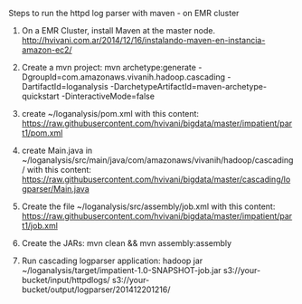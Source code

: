 Steps to run the httpd log parser with maven - on EMR cluster

1) On a EMR Cluster, install Maven at the master node. http://hvivani.com.ar/2014/12/16/instalando-maven-en-instancia-amazon-ec2/

2) Create a mvn project: mvn archetype:generate -DgroupId=com.amazonaws.vivanih.hadoop.cascading -DartifactId=loganalysis -DarchetypeArtifactId=maven-archetype-quickstart -DinteractiveMode=false

3) create ~/loganalysis/pom.xml with this content: https://raw.githubusercontent.com/hvivani/bigdata/master/impatient/part1/pom.xml

4) create Main.java in ~/loganalysis/src/main/java/com/amazonaws/vivanih/hadoop/cascading/ with this content: https://raw.githubusercontent.com/hvivani/bigdata/master/cascading/logparser/Main.java

5) Create the file ~/loganalysis/src/assembly/job.xml with this content: https://raw.githubusercontent.com/hvivani/bigdata/master/impatient/part1/job.xml

6) Create the JARs: mvn clean && mvn assembly:assembly

7) Run cascading logparser application: hadoop jar ~/loganalysis/target/impatient-1.0-SNAPSHOT-job.jar s3://your-bucket/input/httpdlogs/ s3://your-bucket/output/logparser/201412201216/
